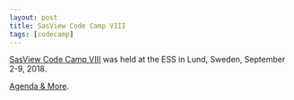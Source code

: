 ```yaml
---
layout: post
title: SasView Code Camp VIII
tags: [codecamp]
---
```


[SasView Code Camp VIII](https://github.com/SasView/sasview/wiki/CodeCampVIII) was held at the ESS in Lund, Sweden, September 2-9, 2018.

[Agenda & More](https://github.com/SasView/sasview/wiki/CodeCampVIII).
